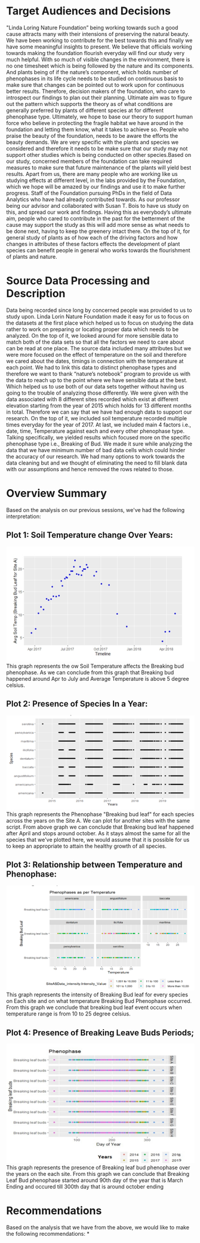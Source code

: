 # Target Audiences and Decisions
"Linda Loring  Nature Foundation” being working towards such a good cause attracts many with their intensions of preserving the natural beauty. We have been working to contribute for the best towards this and finally we have some meaningful insights to present. We believe that officials working towards making the foundation flourish everyday will find our study very much helpful. With so much of visible changes in the environment, there is no one timesheet which is being followed by the nature and its components. And plants being of if the nature’s component, which holds number of phenophases in its life cycle needs to be studied on continuous basis to make sure that changes can be pointed out to work upon for continuous better results. Therefore, decision makers of the foundation, who care to introspect our findings to plan out their planning. Ultimate aim was to figure out the pattern which supports the theory as of what conditions are generally preferred by plants of different species at for different phenophase type. Ultimately, we hope to base our theory to support human force who believe in protecting the fragile habitat we have around in the foundation and letting them know, what it takes to achieve so. People who praise the beauty of the foundation, needs to be aware the efforts the beauty demands. We are very specific with the plants and species we considered and therefore it needs to be make sure that our study may not support other studies which is being conducted on other species.Based on our study, concerned members of the foundation can take required measures to make sure that future maintenance of the plants will yield best results. Apart from us, there are many people who are working like us studying effects at different level, in the labs provided by the Foundation, which we hope will be amazed by our findings and use it to make further progress. Staff of the Foundation pursuing PhDs in the field of Data Analytics who have had already contributed towards. As our professor being our advisor and collaborated with Susan T. Bois to have us study on this, and spread our work and findings. Having this as everybody’s ultimate aim, people who cared to contribute in the past for the betterment of the cause may support the study as this will add more sense as what needs  to be done next, having to keep the greenery intact there. On the top of it, for general study of plants as of how each of the driving factors and how changes in attributes of these factors effects the development of plant species can benefit people in general who works towards the flourishment of plants and nature.

# Source Data Processing and Description
Data being recorded since long by concerned people was provided to us to study upon. Linda Lorin Nature Foundation made it easy for us to focus on the datasets at the first place which helped us to focus on studying the data rather to work on preparing or locating proper data which needs to be analyzed. On the top of it, we looked around for more sensible data to match both of the data sets so that all the factors we need to care about can be read at one place. The source data included many attributes but we were more focused on the effect of temperature on the soil and therefore we cared about the dates, timings in connection with the temperature at each point. We had to link this data to distinct phenophase types and therefore we want to thank “nature’s notebook” program to provide us with the data to reach up to the point where we have sensible data at the best. Which helped us to use both of our data sets together without having us going to the trouble of analyzing those differently. We were given with the data associated with 8 different sites recorded which exist at different elevation starting from the year of 2015 which holds for 13 different months in total. Therefore we can say that we have had enough data to support our research. On the top of it, we included soil temperature recorded multiple times everyday for the year of 2017. At last, we included main 4 factors i.e., date, time, Temperature against each and every other phenophase type. Talking specifically, we yielded results which focused more on the specific phenophase type i.e., Breaking of Bud. 
We made it sure while analyzing the data that we have minimum number of bad data cells which could hinder the accuracy of our research. We had many options to work towards the data cleaning but and we thought of eliminating the need to fill blank data with our assumptions and hence removed the rows related to those. 

# Overview Summary
Based on the analysis on our previous sessions, we've had the following interpretation:
## Plot 1: Soil Temperature change Over Years:
![soil temperature](time_soiltemp.png)
This graph represents the ow Soil Temperature affects the Breaking bud phenophase. As we can conclude from this graph that Breaking bud happened around Apr to July and  Average Temperature is above 5 degree celsius.

## Plot 2: Presence of Species In a Year:
![species_presence](Species_Year.png)
This graph represents the Phenophase "Breaking bud leaf" for each species across the years on the Site A. We can plot for another sites with the same script. From above graph we can conclude that Breaking bud leaf happened after April and stops around october. As it stays almost the same for all the species that we've plotted here, we would assume that it is possible for us to keep an appropriate to attain the healthy growth of all species.

## Plot 3: Relationship between Temperature and Phenophase:
![phenophase_vs_temperature](phenophase_vs_temp.png)
This graph represents the intensity of Breaking Bud leaf for every species on Each site and on what temperature Breaking Bud Phenophase occurred. From this graph we conclude that breaking bud leaf event occurs when temperature range is from 10 to 25 degree celsius.

## Plot 4: Presence of Breaking Leave Buds Periods;
![breaking_leave_buds_days](blb_dayofyear.png)
This graph represents the presence of Breaking leaf bud phenophase over the years on the each site. From this graph we can conclude that Breaking Leaf Bud phenophase started around 90th day of the year that is March Ending and occured till 300th day that is around october ending


# Recommendations
Based on the analysis that we have from the above, we would like to make the following recommendations:
* 